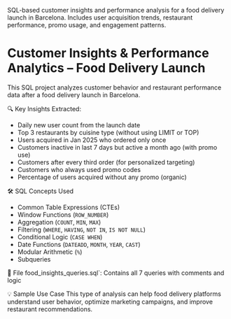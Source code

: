 
SQL-based customer insights and performance analysis for a food delivery launch in Barcelona. Includes user acquisition trends, restaurant performance, promo usage, and engagement patterns.
# Customer Insights & Performance Analytics – Food Delivery Launch

This SQL project analyzes customer behavior and restaurant performance data after a food delivery launch in Barcelona.

🔍 Key Insights Extracted:
- Daily new user count from the launch date
- Top 3 restaurants by cuisine type (without using LIMIT or TOP)
- Users acquired in Jan 2025 who ordered only once
- Customers inactive in last 7 days but active a month ago (with promo use)
- Customers after every third order (for personalized targeting)
- Customers who always used promo codes
- Percentage of users acquired without any promo (organic)

 🛠 SQL Concepts Used
- Common Table Expressions (CTEs)
- Window Functions (`ROW_NUMBER`)
- Aggregation (`COUNT`, `MIN`, `MAX`)
- Filtering (`WHERE`, `HAVING`, `NOT IN`, `IS NOT NULL`)
- Conditional Logic (`CASE WHEN`)
- Date Functions (`DATEADD`, `MONTH`, `YEAR`, `CAST`)
- Modular Arithmetic (`%`)
- Subqueries

 📁 File
food_insights_queries.sql`: Contains all 7 queries with comments and logic

💡 Sample Use Case
This type of analysis can help food delivery platforms understand user behavior, optimize marketing campaigns, and improve restaurant recommendations.

